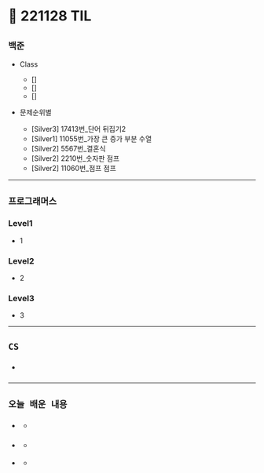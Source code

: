 # 🚩 221128 TIL

## **`백준`**

- Class

  - []
  - []
  - []

- 문제순위별
  - [Silver3] 17413번\_단어 뒤집기2
  - [Silver1] 11055번\_가장 큰 증가 부분 수열
  - [Silver2] 5567번\_결혼식
  - [Silver2] 2210번\_숫자판 점프
  - [Silver2] 11060번\_점프 점프

---

## **`프로그래머스`**

### Level1

- 1

### Level2

- 2

### Level3

- 3

---

## **`CS`**

- ###

---

## **`오늘 배운 내용`**

- ###
  -
- ###
  -
- ####
  -
